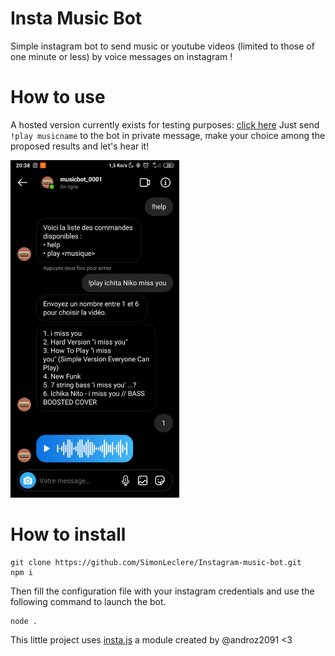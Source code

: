 # Insta Music Bot

Simple instagram bot to send music or youtube videos (limited to those of one minute or less) by voice messages on instagram !

# How to use

A hosted version currently exists for testing purposes: [click here](https://www.instagram.com/musicbot_0001/)
Just send `!play musicname` to the bot in private message, make your choice among the proposed results and let's hear it!

<img width="270" height="540" src="./assets/screenshot.jpg">

# How to install

```
git clone https://github.com/SimonLeclere/Instagram-music-bot.git
npm i
```

Then fill the configuration file with your instagram credentials and use the following command to launch the bot.

```
node .
```

This little project uses [insta.js](https://github.com/Androz2091/insta.js) a module created by @androz2091 <3